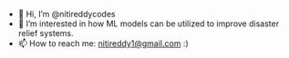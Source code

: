 - 👋 Hi, I’m @nitireddycodes
- 👀 I’m interested in how ML models can be utilized to improve disaster relief systems.
- 📫 How to reach me: nitireddy1@gmail.com :)

<!---
nitireddycodes/nitireddycodes is a ✨ special ✨ repository because its `README.md` (this file) appears on your GitHub profile.
You can click the Preview link to take a look at your changes.
--->
